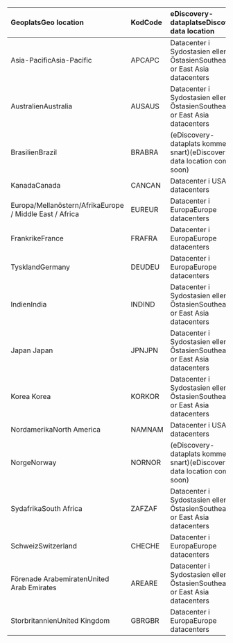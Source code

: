 
|  <span data-ttu-id="58d65-101">Geoplats</span><span class="sxs-lookup"><span data-stu-id="58d65-101">Geo location</span></span>               |  <span data-ttu-id="58d65-102">Kod</span><span class="sxs-lookup"><span data-stu-id="58d65-102">Code</span></span>  |  <span data-ttu-id="58d65-103">eDiscovery-dataplats</span><span class="sxs-lookup"><span data-stu-id="58d65-103">eDiscovery data location</span></span>        |
|:----------------------------|:-------|:---------------------------------|
|<span data-ttu-id="58d65-104">Asia-Pacific</span><span class="sxs-lookup"><span data-stu-id="58d65-104">Asia-Pacific</span></span>                 |<span data-ttu-id="58d65-105">APC</span><span class="sxs-lookup"><span data-stu-id="58d65-105">APC</span></span>     |<span data-ttu-id="58d65-106">Datacenter i Sydostasien eller Östasien</span><span class="sxs-lookup"><span data-stu-id="58d65-106">Southeast or East Asia datacenters</span></span>|
|<span data-ttu-id="58d65-107">Australien</span><span class="sxs-lookup"><span data-stu-id="58d65-107">Australia</span></span>                    |<span data-ttu-id="58d65-108">AUS</span><span class="sxs-lookup"><span data-stu-id="58d65-108">AUS</span></span>     |<span data-ttu-id="58d65-109">Datacenter i Sydostasien eller Östasien</span><span class="sxs-lookup"><span data-stu-id="58d65-109">Southeast or East Asia datacenters</span></span>|
|<span data-ttu-id="58d65-110">Brasilien</span><span class="sxs-lookup"><span data-stu-id="58d65-110">Brazil</span></span>                       |<span data-ttu-id="58d65-111">BRA</span><span class="sxs-lookup"><span data-stu-id="58d65-111">BRA</span></span>     |<span data-ttu-id="58d65-112">(eDiscovery-dataplats kommer snart)</span><span class="sxs-lookup"><span data-stu-id="58d65-112">(eDiscovery data location coming soon)</span></span>|
|<span data-ttu-id="58d65-113">Kanada</span><span class="sxs-lookup"><span data-stu-id="58d65-113">Canada</span></span>                       |<span data-ttu-id="58d65-114">CAN</span><span class="sxs-lookup"><span data-stu-id="58d65-114">CAN</span></span>     |<span data-ttu-id="58d65-115">Datacenter i USA</span><span class="sxs-lookup"><span data-stu-id="58d65-115">US datacenters</span></span>                    |
|<span data-ttu-id="58d65-116">Europa/Mellanöstern/Afrika</span><span class="sxs-lookup"><span data-stu-id="58d65-116">Europe / Middle East / Africa</span></span>|<span data-ttu-id="58d65-117">EUR</span><span class="sxs-lookup"><span data-stu-id="58d65-117">EUR</span></span>     |<span data-ttu-id="58d65-118">Datacenter i Europa</span><span class="sxs-lookup"><span data-stu-id="58d65-118">Europe datacenters</span></span>                |
|<span data-ttu-id="58d65-119">Frankrike</span><span class="sxs-lookup"><span data-stu-id="58d65-119">France</span></span>                       |<span data-ttu-id="58d65-120">FRA</span><span class="sxs-lookup"><span data-stu-id="58d65-120">FRA</span></span>     |<span data-ttu-id="58d65-121">Datacenter i Europa</span><span class="sxs-lookup"><span data-stu-id="58d65-121">Europe datacenters</span></span>                |
|<span data-ttu-id="58d65-122">Tyskland</span><span class="sxs-lookup"><span data-stu-id="58d65-122">Germany</span></span>                      |<span data-ttu-id="58d65-123">DEU</span><span class="sxs-lookup"><span data-stu-id="58d65-123">DEU</span></span>     |<span data-ttu-id="58d65-124">Datacenter i Europa</span><span class="sxs-lookup"><span data-stu-id="58d65-124">Europe datacenters</span></span>                |
|<span data-ttu-id="58d65-125">Indien</span><span class="sxs-lookup"><span data-stu-id="58d65-125">India</span></span>                        |<span data-ttu-id="58d65-126">IND</span><span class="sxs-lookup"><span data-stu-id="58d65-126">IND</span></span>     |<span data-ttu-id="58d65-127">Datacenter i Sydostasien eller Östasien</span><span class="sxs-lookup"><span data-stu-id="58d65-127">Southeast or East Asia datacenters</span></span>|
|<span data-ttu-id="58d65-128">Japan </span><span class="sxs-lookup"><span data-stu-id="58d65-128">Japan</span></span>                        |<span data-ttu-id="58d65-129">JPN</span><span class="sxs-lookup"><span data-stu-id="58d65-129">JPN</span></span>     |<span data-ttu-id="58d65-130">Datacenter i Sydostasien eller Östasien</span><span class="sxs-lookup"><span data-stu-id="58d65-130">Southeast or East Asia datacenters</span></span>|
|<span data-ttu-id="58d65-131">Korea </span><span class="sxs-lookup"><span data-stu-id="58d65-131">Korea</span></span>                        |<span data-ttu-id="58d65-132">KOR</span><span class="sxs-lookup"><span data-stu-id="58d65-132">KOR</span></span>     |<span data-ttu-id="58d65-133">Datacenter i Sydostasien eller Östasien</span><span class="sxs-lookup"><span data-stu-id="58d65-133">Southeast or East Asia datacenters</span></span>|
|<span data-ttu-id="58d65-134">Nordamerika</span><span class="sxs-lookup"><span data-stu-id="58d65-134">North America</span></span>                |<span data-ttu-id="58d65-135">NAM</span><span class="sxs-lookup"><span data-stu-id="58d65-135">NAM</span></span>     |<span data-ttu-id="58d65-136">Datacenter i USA</span><span class="sxs-lookup"><span data-stu-id="58d65-136">US datacenters</span></span>                    |
|<span data-ttu-id="58d65-137">Norge</span><span class="sxs-lookup"><span data-stu-id="58d65-137">Norway</span></span>                       |<span data-ttu-id="58d65-138">NOR</span><span class="sxs-lookup"><span data-stu-id="58d65-138">NOR</span></span>     |<span data-ttu-id="58d65-139">(eDiscovery-dataplats kommer snart)</span><span class="sxs-lookup"><span data-stu-id="58d65-139">(eDiscovery data location coming soon)</span></span>|
|<span data-ttu-id="58d65-140">Sydafrika</span><span class="sxs-lookup"><span data-stu-id="58d65-140">South Africa</span></span>                 |<span data-ttu-id="58d65-141">ZAF</span><span class="sxs-lookup"><span data-stu-id="58d65-141">ZAF</span></span>     |<span data-ttu-id="58d65-142">Datacenter i Sydostasien eller Östasien</span><span class="sxs-lookup"><span data-stu-id="58d65-142">Southeast or East Asia datacenters</span></span>|
|<span data-ttu-id="58d65-143">Schweiz</span><span class="sxs-lookup"><span data-stu-id="58d65-143">Switzerland</span></span>                  |<span data-ttu-id="58d65-144">CHE</span><span class="sxs-lookup"><span data-stu-id="58d65-144">CHE</span></span>     |<span data-ttu-id="58d65-145">Datacenter i Europa</span><span class="sxs-lookup"><span data-stu-id="58d65-145">Europe datacenters</span></span>                |
|<span data-ttu-id="58d65-146">Förenade Arabemiraten</span><span class="sxs-lookup"><span data-stu-id="58d65-146">United Arab Emirates</span></span>         |<span data-ttu-id="58d65-147">ARE</span><span class="sxs-lookup"><span data-stu-id="58d65-147">ARE</span></span>     |<span data-ttu-id="58d65-148">Datacenter i Sydostasien eller Östasien</span><span class="sxs-lookup"><span data-stu-id="58d65-148">Southeast or East Asia datacenters</span></span>|
|<span data-ttu-id="58d65-149">Storbritannien</span><span class="sxs-lookup"><span data-stu-id="58d65-149">United Kingdom</span></span>               |<span data-ttu-id="58d65-150">GBR</span><span class="sxs-lookup"><span data-stu-id="58d65-150">GBR</span></span>     |<span data-ttu-id="58d65-151">Datacenter i Europa</span><span class="sxs-lookup"><span data-stu-id="58d65-151">Europe datacenters</span></span>                |
